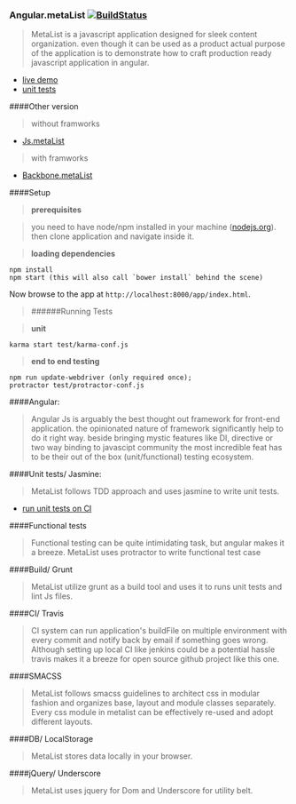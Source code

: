 ### Angular.metaList [![BuildStatus](https://travis-ci.org/metanitesh/Angular.metaList.svg?branch=master)](https://travis-ci.org/metanitesh/Angular.metaList)

>MetaList is a javascript application designed for sleek content organization. even though it can be used as a product actual purpose of the application is to demonstrate how to craft production ready javascript application in angular. 
- [live demo](http://www.niteshsharma.com/angular.metalist)
- [unit tests ](https://travis-ci.org/metanitesh/Angular.metaList)

####Other version

>without framworks
- [Js.metaList](https://github.com/metanitesh/Js.metaList/)

>with framworks
- [Backbone.metaList](https://github.com/metanitesh/Backbone.metaList/)


####Setup

>**prerequisites**

>you need to have node/npm installed in your machine ([nodejs.org](http://nodejs.org/)). then clone application and navigate inside it.

>**loading dependencies**
```
npm install
npm start (this will also call `bower install` behind the scene)
```
Now browse to the app at `http://localhost:8000/app/index.html`.

>######Running Tests

>**unit**
```
karma start test/karma-conf.js
```

>**end to end testing** 
```
npm run update-webdriver (only required once);
protractor test/protractor-conf.js
```

####Angular: 
>Angular Js is arguably the best thought out framework for front-end application. the opinionated nature of framework significantly help to do it right way. beside bringing mystic features like DI, directive or two way binding to javascipt community the most incredible feat has to be their out of the box (unit/functional) testing ecosystem.


####Unit tests/ Jasmine:
>MetaList follows TDD approach and uses jasmine to write unit tests. 

- [run unit tests on CI](https://travis-ci.org/metanitesh/Angular.metaList)

####Functional tests
>Functional testing can be quite intimidating task, but angular makes it a breeze. MetaList uses protractor to write functional test case

####Build/ Grunt 

>MetaList utilize grunt as a build tool and uses it to runs unit tests and lint Js files. 

####CI/ Travis

>CI system can run application's buildFile on multiple environment with every commit and notify back by email if something goes wrong. Although setting up local CI like jenkins could be a potential  hassle travis makes it a breeze for open source github project like this one.


####SMACSS

>MetaList follows smacss guidelines to architect css in modular fashion and organizes base, layout and module classes separately. Every css module in metalist can be effectively re-used and adopt different layouts.


####DB/ LocalStorage 
>MetaList stores data locally in your browser.

####jQuery/ Underscore
>MetaList uses jquery for Dom and Underscore for utility belt.

